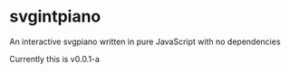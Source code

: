 # svgintpiano

An interactive svgpiano written in pure JavaScript with no dependencies

Currently this is v0.0.1-a